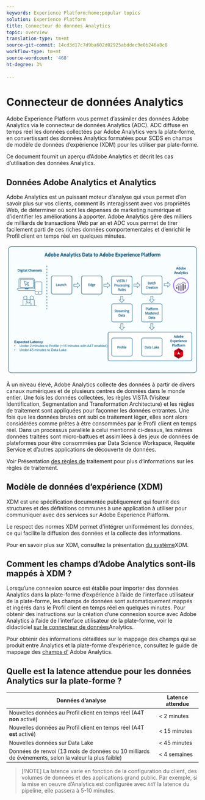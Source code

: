 ```yaml
---
keywords: Experience Platform;home;popular topics
solution: Experience Platform
title: Connecteur de données Analytics
topic: overview
translation-type: tm+mt
source-git-commit: 14cd3d17c7d9ba602d02925abddec9e0b246a8c8
workflow-type: tm+mt
source-wordcount: '468'
ht-degree: 3%

---
```



# Connecteur de données Analytics

Adobe Experience Platform vous permet d’assimiler des données Adobe Analytics via le connecteur de données Analytics (ADC). ADC diffuse en temps réel les données collectées par Adobe Analytics vers la plate-forme, en convertissant des données Analytics formatées pour SCDS en champs de modèle de données d’expérience (XDM) pour les utiliser par plate-forme.

Ce document fournit un aperçu d’Adobe Analytics et décrit les cas d’utilisation des données Analytics.

## Données Adobe Analytics et Analytics

Adobe Analytics est un puissant moteur d’analyse qui vous permet d’en savoir plus sur vos clients, comment ils interagissent avec vos propriétés Web, de déterminer où sont les dépenses de marketing numérique et d’identifier les améliorations à apporter. Adobe Analytics gère des milliers de milliards de transactions Web par an et ADC vous permet de tirer facilement parti de ces riches données comportementales et d’enrichir le Profil client en temps réel en quelques minutes.

![](./images/analytics-data-experience-platform.png)

À un niveau élevé, Adobe Analytics collecte des données à partir de divers canaux numériques et de plusieurs centres de données dans le monde entier. Une fois les données collectées, les règles VISTA (Visiteur Identification, Segmentation and Transformation Architecture) et les règles de traitement sont appliquées pour façonner les données entrantes. Une fois que les données brutes ont subi ce traitement léger, elles sont alors considérées comme prêtes à être consommées par le Profil client en temps réel. Dans un processus parallèle à celui mentionné ci-dessus, les mêmes données traitées sont micro-battues et assimilées à des jeux de données de plateformes pour être consommées par Data Science Workspace, Requête Service et d’autres applications de découverte de données.

Voir Présentation [des règles de](https://docs.adobe.com/content/help/fr-FR/analytics/admin/admin-tools/processing-rules/processing-rules.html) traitement pour plus d’informations sur les règles de traitement.

## Modèle de données d’expérience (XDM)

XDM est une spécification documentée publiquement qui fournit des structures et des définitions communes à une application à utiliser pour communiquer avec des services sur Adobe Experience Platform.

Le respect des normes XDM permet d&#39;intégrer uniformément les données, ce qui facilite la diffusion des données et la collecte des informations.

Pour en savoir plus sur XDM, consultez la présentation [du système](../../../xdm/home.md)XDM.

## Comment les champs d’Adobe Analytics sont-ils mappés à XDM ?

Lorsqu’une connexion source est établie pour importer des données Analytics dans la plate-forme d’expérience à l’aide de l’interface utilisateur de la plate-forme, les champs de données sont automatiquement mappés et ingérés dans le Profil client en temps réel en quelques minutes. Pour obtenir des instructions sur la création d’une connexion source avec Adobe Analytics à l’aide de l’interface utilisateur de la plate-forme, voir le didacticiel [sur le connecteur de données](../../tutorials/ui/create/adobe-applications/analytics.md)Analytics.

Pour obtenir des informations détaillées sur le mappage des champs qui se produit entre Analytics et la plate-forme d’expérience, consultez le guide de mappage des [champs d’](./mapping/analytics.md) Adobe Analytics.

## Quelle est la latence attendue pour les données Analytics sur la plate-forme ?

| Données d’analyse | Latence attendue |
| -------------- | ---------------- |
| Nouvelles données au Profil client en temps réel (A4T **non** activé) | &lt; 2 minutes |
| Nouvelles données au Profil client en temps réel (A4T **est** activé) | &lt; 15 minutes |
| Nouvelles données sur Data Lake | &lt; 45 minutes |
| Données de renvoi (13 mois de données ou 10 milliards de événements, selon la valeur la plus faible) | &lt; 4 semaines |

>[!NOTE] La latence varie en fonction de la configuration du client, des volumes de données et des applications grand public. Par exemple, si la mise en oeuvre d’Analytics est configurée avec `A4T` la latence du pipeline, elle passera à 5-10 minutes.